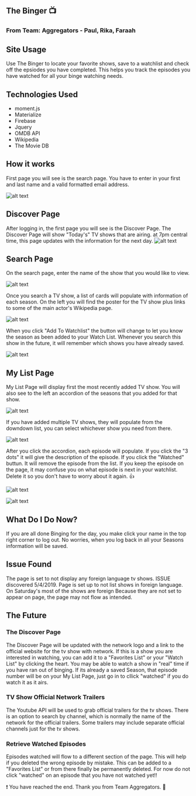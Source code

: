 ## The Binger :tv:
### From Team: Aggregators - Paul, Rika, Faraah

## Site Usage
Use The Binger to locate your favorite shows, save to a watchlist and check off the epsiodes you have completed. This helps you track the episodes you have watched for all your binge watching needs. 

## Technologies Used
- moment.js
- Materialize
- Firebase
- Jquery
- OMDB API
- Wikipedia
- The Movie DB

## How it works

First page you will see is the search page. You have to enter in your first and last name and a valid formatted email address.

![alt text](assets/images/screenshots/login.png "Signin Image")

## Discover Page

After logging in, the first page you will see is the Discover Page. The Discover Page will show "Today's" TV shows that are airing. at 7pm central time, this page updates with the information for the next day. 
![alt text](assets/images/screenshots/discoverpage.png "Discover Image")

## Search Page

On the search page, enter the name of the show that you would like to view.

![alt text](assets/images/screenshots/searchshow.png "Search Image")

Once you search a TV show, a list of cards will populate with information of each season. On the left you will find the poster for the TV show plus links to some of the main actor's Wikipedia page.

![alt text](assets/images/screenshots/pickseason.png "Search Display Image")

When you click "Add To Watchlist" the button will change to let you know the season as been added to your Watch List. Whenever you search this show in the future, it will remember which shows you have already saved. 

![alt text](assets/images/screenshots/save.png "Save Image")

## My List Page

My List Page will display first the most recently added TV show. You will also see to the left an accordion of the seasons that you added for that show. 

![alt text](assets/images/screenshots/mylistpg.png "My List 1st stop")

If you have added multiple TV shows, they will populate from the downdown list, you can select whichever show you need from there.

![alt text](assets/images/screenshots/dropdown.png "My List of Shows")

After you click the accordion, each episode will populate. If you click the "3 dots" it will give the description of the episode. If you click the "Watched" buttun. It will remove the episode from the list. If you keep the episode on the page, it may confuse you on what episode is next in your watchlist. Delete it so you don't have to worry about it again. :+1:


![alt text](assets/images/screenshots/pickseason.png "Episode Options")

![alt text](assets/images/screenshots/showoverview.png "Show Overview")

## What Do I Do Now?

If you are all done Binging for the day, you make click your name in the top right corner to log out. No worries, when you log back in all your Seasons information will be saved.

## Issue Found

The page is set to not display any foreign language tv shows. ISSUE discovered 5/4/2019. Page is set up to not list shows in foreign language. On Saturday's most of the shows are foreign Because they are not set to appear on page, the page may not flow as intended. 

## The Future

### The Discover Page 

The Discover Page will be updated with the network logo and a link to the official website for the tv show with network. If this is a show you are interested in watching, you can add it to a "Favorites List" or your "Watch List" by clicking the heart.  You may be able to watch a show in "real" time if you have ran out of binging. If its already a saved Season, that episode number will be on your My List Page, just go in to cllick "watched" if you do watch it as it airs.

### TV Show Official Network Trailers

The Youtube API will be used to grab official trailers for the tv shows. There is an option to search by channel, which is normally the name of the network for the official trailers. Some trailers may include separate official channels just for the tv shows.

### Retrieve Watched Episodes

Episodes watched will flow to a different section of the page. This will help if you deleted the wrong episode by mistake. This can be added to a "Favorites List" or from there finally be permanently deleted. For now do not click "watched" on an episode that you have not watched yet!!

:exclamation: You have reached the end. Thank you from Team Aggregators. :tada:







